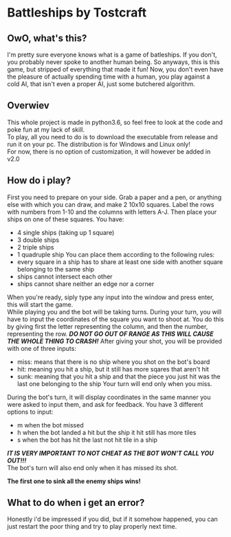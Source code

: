 # Battleships by Tostcraft
## OwO, what's this?
I'm pretty sure everyone knows what is a game of batleships. If you don't, you probably never spoke to another human being. So anyways, this is this game,
but stripped of everything that made it fun! Now, you don't even have the pleasure of actually spending time with a human, you play against a cold AI, that
isn't even a proper AI, just some butchered algorithm.
## Overwiev
This whole project is made in python3.6, so feel free to look at the code and poke fun at my lack of skill.  
To play, all you need to do is to download the executable from release and run it on your pc. The distribution is for Windows and Linux only!  
For now, there is no option of customization, it will however be added in v2.0
## How do i play?
First you need to prepare on your side. Grab a paper and a pen, or anything else with which you can draw, and make 2 10x10 squares. Label the rows with
numbers from 1-10 and the columns with letters A-J. Then place your ships on one of these squares. You have:
+ 4 single ships (taking up 1 square)
+ 3 double ships
+ 2 triple ships
+ 1 quadruple ship
You can place them according to the following rules:
+ every square in a ship has to share at least one side with another square belonging to the same ship
+ ships cannot intersect each other
+ ships cannot share neither an edge nor a corner
  
When you're ready, siply type any input into the window and press enter, this will start the game.  
While playing you and the bot will be taking turns. During your turn, you will have to input the coordinates of the square you want to shoot at. You do this
by giving first the letter representing the column, and then the number, representing the row. **_DO NOT GO OUT OF RANGE AS THIS WILL CAUSE THE WHOLE
THING TO CRASH!_** After giving your shot, you will be provided with one of three inputs:
+ miss: means that there is no ship where you shot on the bot's board
+ hit: meaning you hit a ship, but it still has more sqares that aren't hit
+ sunk: meaning that you hit a ship and that the piece you just hit was the last one belonging to the ship
Your turn will end only when you miss.  
  
During the bot's turn, it will display coordinates in the same manner you were asked to input them, and ask for feedback. You have 3 different options to input:
+ m when the bot missed
+ h when the bot landed a hit but the ship it hit still has more tiles
+ s when the bot has hit the last not hit tile in a ship
  
**_IT IS VERY IMPORTANT TO NOT CHEAT AS THE BOT WON'T CALL YOU OUT!!!_**  
The bot's turn will also end only when it has missed its shot.  
  
**The first one to sink all the enemy ships wins!**
## What to do when i get an error?
Honestly i'd be impressed if you did, but if it somehow happened, you can just restart the poor thing and try to play properly next time.
